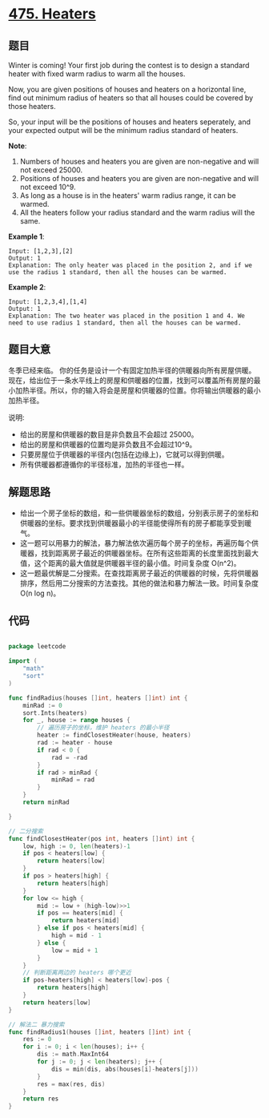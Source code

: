 # [475. Heaters](https://leetcode.com/problems/heaters/)

## 题目

Winter is coming! Your first job during the contest is to design a standard heater with fixed warm radius to warm all the houses.

Now, you are given positions of houses and heaters on a horizontal line, find out minimum radius of heaters so that all houses could be covered by those heaters.

So, your input will be the positions of houses and heaters seperately, and your expected output will be the minimum radius standard of heaters.

**Note**:

1. Numbers of houses and heaters you are given are non-negative and will not exceed 25000.
2. Positions of houses and heaters you are given are non-negative and will not exceed 10^9.
3. As long as a house is in the heaters' warm radius range, it can be warmed.
4. All the heaters follow your radius standard and the warm radius will the same.

**Example 1**:

    Input: [1,2,3],[2]
    Output: 1
    Explanation: The only heater was placed in the position 2, and if we use the radius 1 standard, then all the houses can be warmed.

**Example 2**:

    Input: [1,2,3,4],[1,4]
    Output: 1
    Explanation: The two heater was placed in the position 1 and 4. We need to use radius 1 standard, then all the houses can be warmed.



## 题目大意


冬季已经来临。 你的任务是设计一个有固定加热半径的供暖器向所有房屋供暖。现在，给出位于一条水平线上的房屋和供暖器的位置，找到可以覆盖所有房屋的最小加热半径。所以，你的输入将会是房屋和供暖器的位置。你将输出供暖器的最小加热半径。

说明:

- 给出的房屋和供暖器的数目是非负数且不会超过 25000。
- 给出的房屋和供暖器的位置均是非负数且不会超过10^9。
- 只要房屋位于供暖器的半径内(包括在边缘上)，它就可以得到供暖。
- 所有供暖器都遵循你的半径标准，加热的半径也一样。



## 解题思路


- 给出一个房子坐标的数组，和一些供暖器坐标的数组，分别表示房子的坐标和供暖器的坐标。要求找到供暖器最小的半径能使得所有的房子都能享受到暖气。
- 这一题可以用暴力的解法，暴力解法依次遍历每个房子的坐标，再遍历每个供暖器，找到距离房子最近的供暖器坐标。在所有这些距离的长度里面找到最大值，这个距离的最大值就是供暖器半径的最小值。时间复杂度 O(n^2)。
- 这一题最优解是二分搜索。在查找距离房子最近的供暖器的时候，先将供暖器排序，然后用二分搜索的方法查找。其他的做法和暴力解法一致。时间复杂度 O(n log n)。


## 代码

```go

package leetcode

import (
	"math"
	"sort"
)

func findRadius(houses []int, heaters []int) int {
	minRad := 0
	sort.Ints(heaters)
	for _, house := range houses {
		// 遍历房子的坐标，维护 heaters 的最小半径
		heater := findClosestHeater(house, heaters)
		rad := heater - house
		if rad < 0 {
			rad = -rad
		}
		if rad > minRad {
			minRad = rad
		}
	}
	return minRad

}

// 二分搜索
func findClosestHeater(pos int, heaters []int) int {
	low, high := 0, len(heaters)-1
	if pos < heaters[low] {
		return heaters[low]
	}
	if pos > heaters[high] {
		return heaters[high]
	}
	for low <= high {
		mid := low + (high-low)>>1
		if pos == heaters[mid] {
			return heaters[mid]
		} else if pos < heaters[mid] {
			high = mid - 1
		} else {
			low = mid + 1
		}
	}
	// 判断距离两边的 heaters 哪个更近
	if pos-heaters[high] < heaters[low]-pos {
		return heaters[high]
	}
	return heaters[low]
}

// 解法二 暴力搜索
func findRadius1(houses []int, heaters []int) int {
	res := 0
	for i := 0; i < len(houses); i++ {
		dis := math.MaxInt64
		for j := 0; j < len(heaters); j++ {
			dis = min(dis, abs(houses[i]-heaters[j]))
		}
		res = max(res, dis)
	}
	return res
}

```